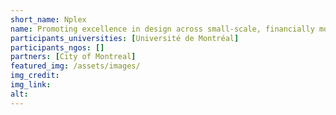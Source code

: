 ```yaml
---
short_name: Nplex
name: Promoting excellence in design across small-scale, financially modest, architectural and planning projects in Montreal
participants_universities: [Université de Montréal]
participants_ngos: []
partners: [City of Montreal]
featured_img: /assets/images/
img_credit: 
img_link: 
alt:
---
```

